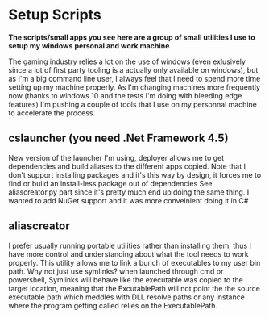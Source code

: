 # Setup Scripts
**The scripts/small apps you see here are a group of small utilities I use to setup my windows personal and work machine**

The gaming industry relies a lot on the use of windows (even exlusively since a lot of first party tooling is a actually only available on windows), but as I'm a big command line user, I always feel that I need to spend more time setting up my machine properly. As I'm changing machines more frequently now (thanks to windows 10 and the tests I'm doing with bleeding edge features) I'm pushing a couple of tools that I use on my personnal machine to accelerate the process. 

## cslauncher (you need .Net Framework 4.5)
New version of the launcher I'm using, deployer allows me to get dependencies and build aliases to the different apps copied. Note that I don't support installing packages and it's this way by design, it forces me to find or build an install-less package out of dependencies
See aliascreator.py part since it's pretty much end up doing the same thing. I wanted to add NuGet support and it was more conveinient doing it in C#

## aliascreator
I prefer usually running portable utilities rather than installing them, thus I have more control and understanding about what the tool needs to work properly. This utility allows me to link a bunch of executables to my user bin path.
Why not just use symlinks? when launched through cmd or powershell, Symlinks will behave like the executable was copied to the target location, meaning that the ExcutablePath will not point the the source executable path which meddles with DLL resolve paths or any instance where the program getting called relies on the ExecutablePath.